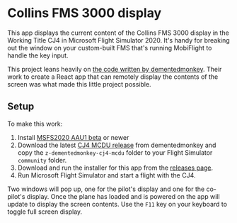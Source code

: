 # Collins FMS 3000 display

This app displays the current content of the Collins FMS 3000 display in the Working Title CJ4 in
Microsoft Flight Simulator 2020. It's handy for breaking out the window on your custom-built FMS
that's running MobiFlight to handle the key input.

This project leans heavily on [the code written by dementedmonkey](https://github.com/dementedmonkey/cj4-mcdu).
Their work to create a React app that can remotely display the contents of the screen was what made this little
project possible.

## Setup

To make this work:

1. Install [MSFS2020 AAU1 beta](https://forums.flightsimulator.com/t/read-first-welcome-to-the-aau-i-beta/562534) or newer
2. Download the latest [CJ4 MCDU release](https://github.com/dementedmonkey/cj4-mcdu/releases) from
dementedmonkey and copy the `z-dementedmonkey-cj4-mcdu` folder to your Flight Simulator `community` folder.
3. Download and run the installer for this app from the [releases page](https://github.com/neilenns/Collins-FMS-3000-Display/releases).
4. Run Microsoft Flight Simulator and start a flight with the CJ4.

Two windows will pop up, one for the pilot's display and one for the co-pilot's display. Once the plane has loaded and is powered on the app will update to display the screen contents. Use the `F11` key on your keyboard to toggle full screen display.
